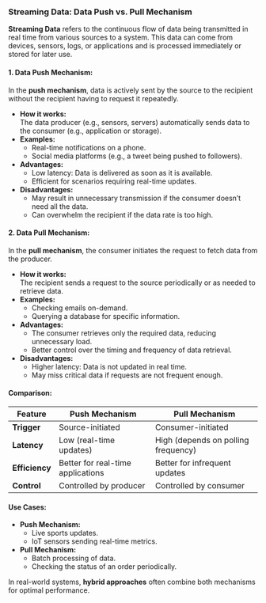 ### **Streaming Data: Data Push vs. Pull Mechanism**

**Streaming Data** refers to the continuous flow of data being transmitted in real time from various sources to a system. This data can come from devices, sensors, logs, or applications and is processed immediately or stored for later use.

#### **1. Data Push Mechanism:**
In the **push mechanism**, data is actively sent by the source to the recipient without the recipient having to request it repeatedly. 

- **How it works:**  
  The data producer (e.g., sensors, servers) automatically sends data to the consumer (e.g., application or storage).  
- **Examples:**  
  - Real-time notifications on a phone.  
  - Social media platforms (e.g., a tweet being pushed to followers).  
- **Advantages:**  
  - Low latency: Data is delivered as soon as it is available.  
  - Efficient for scenarios requiring real-time updates.  
- **Disadvantages:**  
  - May result in unnecessary transmission if the consumer doesn’t need all the data.  
  - Can overwhelm the recipient if the data rate is too high.  

#### **2. Data Pull Mechanism:**
In the **pull mechanism**, the consumer initiates the request to fetch data from the producer.

- **How it works:**  
  The recipient sends a request to the source periodically or as needed to retrieve data.  
- **Examples:**  
  - Checking emails on-demand.  
  - Querying a database for specific information.  
- **Advantages:**  
  - The consumer retrieves only the required data, reducing unnecessary load.  
  - Better control over the timing and frequency of data retrieval.  
- **Disadvantages:**  
  - Higher latency: Data is not updated in real time.  
  - May miss critical data if requests are not frequent enough.  

#### **Comparison:**
| Feature           | Push Mechanism                     | Pull Mechanism                     |
|--------------------|------------------------------------|------------------------------------|
| **Trigger**        | Source-initiated                  | Consumer-initiated                |
| **Latency**        | Low (real-time updates)           | High (depends on polling frequency)|
| **Efficiency**     | Better for real-time applications | Better for infrequent updates      |
| **Control**        | Controlled by producer            | Controlled by consumer             |

#### **Use Cases:**
- **Push Mechanism:**  
  - Live sports updates.  
  - IoT sensors sending real-time metrics.  
- **Pull Mechanism:**  
  - Batch processing of data.  
  - Checking the status of an order periodically.

In real-world systems, **hybrid approaches** often combine both mechanisms for optimal performance.
